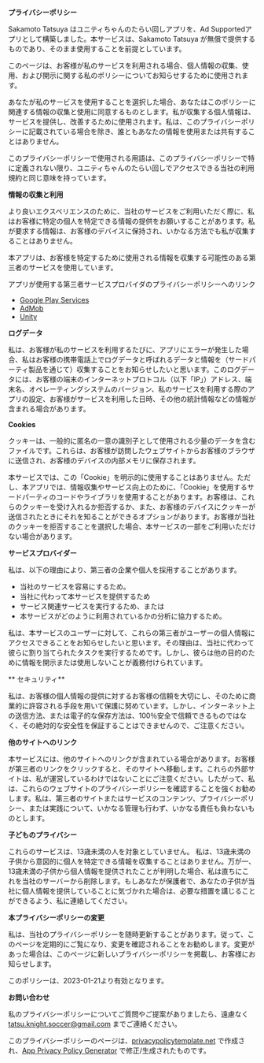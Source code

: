 **プライバシーポリシー**

Sakamoto Tatsuya はユニティちゃんのたらい回しアプリを、Ad Supportedアプリとして構築しました。本サービスは、Sakamoto Tatsuya が無償で提供するものであり、そのまま使用することを前提としています。

このページは、お客様が私のサービスを利用される場合、個人情報の収集、使用、および開示に関する私のポリシーについてお知らせするために使用されます。

あなたが私のサービスを使用することを選択した場合、あなたはこのポリシーに関連する情報の収集と使用に同意するものとします。私が収集する個人情報は、サービスを提供し、改善するために使用されます。私は、このプライバシーポリシーに記載されている場合を除き、誰ともあなたの情報を使用または共有することはありません。

このプライバシーポリシーで使用される用語は、このプライバシーポリシーで特に定義されない限り、ユニティちゃんのたらい回しでアクセスできる当社の利用規約と同じ意味を持っています。

**情報の収集と利用**

より良いエクスペリエンスのために、当社のサービスをご利用いただく際に、私はお客様に特定の個人を特定できる情報の提供をお願いすることがあります。私が要求する情報は、お客様のデバイスに保持され、いかなる方法でも私が収集することはありません。

本アプリは、お客様を特定するために使用される情報を収集する可能性のある第三者のサービスを使用しています。

アプリが使用する第三者サービスプロバイダのプライバシーポリシーへのリンク

*   [Google Play Services](https://www.google.com/policies/privacy/)
*   [AdMob](https://support.google.com/admob/answer/6128543?hl=en)
*   [Unity](https://unity3d.com/legal/privacy-policy)

**ログデータ**

私は、お客様が私のサービスを利用するたびに、アプリにエラーが発生した場合、私はお客様の携帯電話上でログデータと呼ばれるデータと情報を（サードパーティ製品を通じて）収集することをお知らせしたいと思います。このログデータには、お客様の端末のインターネットプロトコル（以下「IP」）アドレス、端末名、オペレーティングシステムのバージョン、私のサービスを利用する際のアプリの設定、お客様がサービスを利用した日時、その他の統計情報などの情報が含まれる場合があります。

**Cookies**

クッキーは、一般的に匿名の一意の識別子として使用される少量のデータを含むファイルです。これらは、お客様が訪問したウェブサイトからお客様のブラウザに送信され、お客様のデバイスの内部メモリに保存されます。

本サービスでは、この「Cookie」を明示的に使用することはありません。ただし、本アプリでは、情報収集やサービス向上のために、「Cookie」を使用するサードパーティのコードやライブラリを使用することがあります。お客様は、これらのクッキーを受け入れるか拒否するか、また、お客様のデバイスにクッキーが送信されたときにそれを知ることができるオプションがあります。お客様が当社のクッキーを拒否することを選択した場合、本サービスの一部をご利用いただけない場合があります。

**サービスプロバイダー**

私は、以下の理由により、第三者の企業や個人を採用することがあります。

* 当社のサービスを容易にするため。
* 当社に代わって本サービスを提供するため
* サービス関連サービスを実行するため、または
* 本サービスがどのように利用されているかの分析に協力するため。

私は、本サービスのユーザーに対して、これらの第三者がユーザーの個人情報にアクセスできることをお知らせしたいと思います。その理由は、当社に代わって彼らに割り当てられたタスクを実行するためです。しかし、彼らは他の目的のために情報を開示または使用しないことが義務付けられています。

** セキュリティ**

私は、お客様の個人情報の提供に対するお客様の信頼を大切にし、そのために商業的に許容される手段を用いて保護に努めています。しかし、インターネット上の送信方法、または電子的な保存方法は、100％安全で信頼できるものではなく、その絶対的な安全性を保証することはできませんので、ご注意ください。

**他のサイトへのリンク**

本サービスには、他のサイトへのリンクが含まれている場合があります。お客様が第三者のリンクをクリックすると、そのサイトへ移動します。これらの外部サイトは、私が運営しているわけではないことにご注意ください。したがって、私は、これらのウェブサイトのプライバシーポリシーを確認することを強くお勧めします。私は、第三者のサイトまたはサービスのコンテンツ、プライバシーポリシー、または実践について、いかなる管理も行わず、いかなる責任も負わないものとします。

**子どものプライバシー**

これらのサービスは、13歳未満の人を対象としていません。 私は、13歳未満の子供から意図的に個人を特定できる情報を収集することはありません。万が一、13歳未満の子供から個人情報を提供されたことが判明した場合、私は直ちにこれを当社のサーバーから削除します。もしあなたが保護者で、あなたの子供が当社に個人情報を提供していることに気づかれた場合は、必要な措置を講じることができるよう、私に連絡してください。

**本プライバシーポリシーの変更**

私は、当社のプライバシーポリシーを随時更新することがあります。従って、このページを定期的にご覧になり、変更を確認されることをお勧めします。変更があった場合は、このページに新しいプライバシーポリシーを掲載し、お客様にお知らせします。

このポリシーは、2023-01-21より有効となります。

**お問い合わせ**

私のプライバシーポリシーについてご質問やご提案がありましたら、遠慮なく tatsu.knight.soccer@gmail.com までご連絡ください。

このプライバシーポリシーのページは、[privacypolicytemplate.net](https://privacypolicytemplate.net) で作成され、[App Privacy Policy Generator](https://app-privacy-policy-generator.nisrulz.com/) で修正/生成されたものです。
